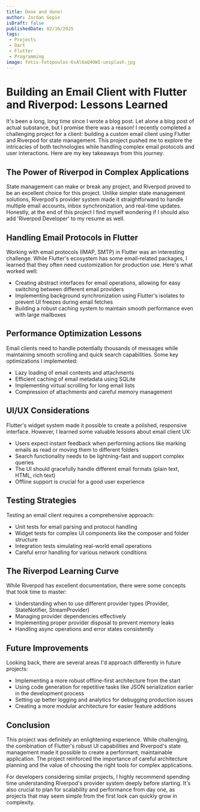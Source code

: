```yaml
---
title: Done and done!
author: Jordan Gopie
isDraft: false
publishedDate: 02/16/2025
tags:
 - Projects
 - Dart
 - Flutter
 - Programming
image: fotis-fotopoulos-6sAl6aQ4OWI-unsplash.jpg
---
```


# Building an Email Client with Flutter and Riverpod: Lessons Learned

It's been a long, long time since I wrote a blog post. Let alone a blog post of actual substance, but I promise there was a reason! I recently completed a challenging project for a client: building a custom email client using Flutter and Riverpod for state management. This project pushed me to explore the intricacies of both technologies while handling complex email protocols and user interactions. Here are my key takeaways from this journey.

## The Power of Riverpod in Complex Applications

State management can make or break any project, and Riverpod proved to be an excellent choice for this project. Unlike simpler state management solutions, Riverpod's provider system made it straightforward to handle multiple email accounts, inbox synchronization, and real-time updates. Honestly, at the end of this project I find myself wondering if I should also add 'Riverpod Developer' to my resume as well.


## Handling Email Protocols in Flutter

Working with email protocols (IMAP, SMTP) in Flutter was an interesting challenge. While Flutter's ecosystem has some email-related packages, I learned that they often need customization for production use. Here's what worked well:

- Creating abstract interfaces for email operations, allowing for easy switching between different email providers
- Implementing background synchronization using Flutter's isolates to prevent UI freezes during email fetches
- Building a robust caching system to maintain smooth performance even with large mailboxes

## Performance Optimization Lessons

Email clients need to handle potentially thousands of messages while maintaining smooth scrolling and quick search capabilities. Some key optimizations I implemented:

- Lazy loading of email contents and attachments
- Efficient caching of email metadata using SQLite
- Implementing virtual scrolling for long email lists
- Compression of attachments and careful memory management

## UI/UX Considerations

Flutter's widget system made it possible to create a polished, responsive interface. However, I learned some valuable lessons about email client UX:

- Users expect instant feedback when performing actions like marking emails as read or moving them to different folders
- Search functionality needs to be lightning-fast and support complex queries
- The UI should gracefully handle different email formats (plain text, HTML, rich text)
- Offline support is crucial for a good user experience

## Testing Strategies

Testing an email client requires a comprehensive approach:

- Unit tests for email parsing and protocol handling
- Widget tests for complex UI components like the composer and folder structure
- Integration tests simulating real-world email operations
- Careful error handling for various network conditions

## The Riverpod Learning Curve

While Riverpod has excellent documentation, there were some concepts that took time to master:

- Understanding when to use different provider types (Provider, StateNotifier, StreamProvider)
- Managing provider dependencies effectively
- Implementing proper provider disposal to prevent memory leaks
- Handling async operations and error states consistently

## Future Improvements

Looking back, there are several areas I'd approach differently in future projects:

- Implementing a more robust offline-first architecture from the start
- Using code generation for repetitive tasks like JSON serialization earlier in the development process
- Setting up better logging and analytics for debugging production issues
- Creating a more modular architecture for easier feature additions

## Conclusion

This project was definitely an enlightening experience. While challenging, the combination of Flutter's robust UI capabilities and Riverpod's state management made it possible to create a performant, maintainable application. The project reinforced the importance of careful architecture planning and the value of choosing the right tools for complex applications.

For developers considering similar projects, I highly recommend spending time understanding Riverpod's provider system deeply before starting. It's also crucial to plan for scalability and performance from day one, as projects that may seem simple from the first look can quickly grow in complexity.